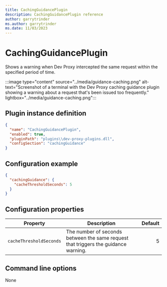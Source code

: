 ```yaml
---
title: CachingGuidancePlugin
description: CachingGuidancePlugin reference
author: garrytrinder
ms.author: garrytrinder
ms.date: 11/03/2023
---
```


# CachingGuidancePlugin

Shows a warning when Dev Proxy intercepted the same request within the specified period of time.

:::image type="content" source="../media/guidance-caching.png" alt-text="Screenshot of a terminal with the Dev Proxy caching guidance plugin showing a warning about a request that's been issued too frequently." lightbox="../media/guidance-caching.png":::

## Plugin instance definition

```json
{
  "name": "CachingGuidancePlugin",
  "enabled": true,
  "pluginPath": "plugins\\dev-proxy-plugins.dll",
  "configSection": "cachingGuidance"
}
```

## Configuration example

```json
{
  "cachingGuidance": {
    "cacheThresholdSeconds": 5
  }
}
```

## Configuration properties

| Property | Description | Default |
|----------|-------------|--------:|
| `cacheThresholdSeconds` | The number of seconds between the same request that triggers the guidance warning. | 5 |

## Command line options

None
